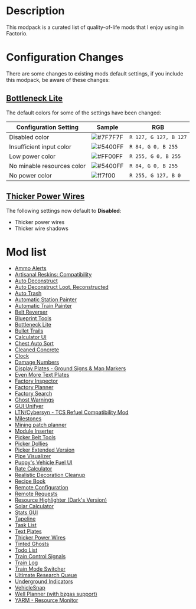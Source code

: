 # Description
This modpack is a curated list of quality-of-life mods that I enjoy using in Factorio.

# Configuration Changes
There are some changes to existing mods default settings, if you include this modpack, be aware of these changes:

## [Bottleneck Lite](https://mods.factorio.com/mod/BottleneckLite)
The default colors for some of the settings have been changed:

| Configuration Setting | Sample | RGB |
| --- | --- | --- |
| Disabled color | ![#7F7F7F](https://placehold.co/12/7f7f7f/png?text=.) | `R 127, G 127, B 127` |
| Insufficient input color | ![#5400FF](https://placehold.co/12/5400ff/png?text=.) | `R 84, G 0, B 255` |
| Low power color | ![#FF00FF](https://placehold.co/12/ff00ff/png?text=.) | `R 255, G 0, B 255` |
| No minable resources color | ![#5400FF](https://placehold.co/12/5400ff/png?text=.) | `R 84, G 0, B 255` |
| No power color | ![ff7f00](https://placehold.co/12/ff7f00/png?text=.) | `R 255, G 127, B 0` |

## [Thicker Power Wires](https://mods.factorio.com/mod/ThickerLines)
The following settings now default to **Disabled**:

* Thicker power wires
* Thicker wire shadows

# Mod list

* [Ammo Alerts](https://mods.factorio.com/mod/Gun_Turret_Alerts)
* [Artisanal Reskins: Compatibility](https://mods.factorio.com/mod/reskins-compatibility)
* [Auto Deconstruct](https://mods.factorio.com/mod/AutoDeconstruct)
* [Auto Deconstruct Loot, Reconstructed](https://mods.factorio.com/mod/auto_deconstruct_loot_reconstructed)
* [Auto Trash](https://mods.factorio.com/mod/AutoTrash)
* [Automatic Station Painter](https://mods.factorio.com/mod/automatic-station-painter)
* [Automatic Train Painter](https://mods.factorio.com/mod/Automatic_Train_Painter)
* [Belt Reverser](https://mods.factorio.com/mod/belt-reverserup)
* [Blueprint Tools](https://mods.factorio.com/mod/BlueprintTools)
* [Bottleneck Lite](https://mods.factorio.com/mod/BottleneckLite)
* [Bullet Trails](https://mods.factorio.com/mod/bullet-trails)
* [Calculator UI](https://mods.factorio.com/mod/calculator-ui)
* [Chest Auto Sort](https://mods.factorio.com/mod/chest-auto-sort)
* [Cleaned Concrete](https://mods.factorio.com/mod/CleanedConcrete)
* [Clock](https://mods.factorio.com/mod/clock)
* [Damage Numbers](https://mods.factorio.com/mod/damage-numbers)
* [Display Plates - Ground Signs & Map Markers](https://mods.factorio.com/mod/DisplayPlates)
* [Even More Text Plates](https://mods.factorio.com/mod/EvenMoreTextPlates)
* [Factory Inspector](https://mods.factorio.com/mod/factory-inspector)
* [Factory Planner](https://mods.factorio.com/mod/factoryplanner)
* [Factory Search](https://mods.factorio.com/mod/FactorySearch)
* [Ghost Warnings](https://mods.factorio.com/mod/GhostWarnings)
* [GUI Unifyer](https://mods.factorio.com/mod/GUI_Unifyer)
* [LTN/Cybersyn - TCS Refuel Compatibility Mod](https://mods.factorio.com/mod/LTN-TCS-Refuel)
* [Milestones](https://mods.factorio.com/mod/Milestones)
* [Mining patch planner](https://mods.factorio.com/mod/mining-patch-planner)
* [Module Inserter](https://mods.factorio.com/mod/ModuleInserter)
* [Picker Belt Tools](https://mods.factorio.com/mod/PickerBeltTools)
* [Picker Dollies](https://mods.factorio.com/mod/PickerDollies)
* [Picker Extended Version](https://mods.factorio.com/mod/PickerExtended)
* [Pipe Visualizer](https://mods.factorio.com/mod/PipeVisualizer)
* [Puppy's Vehicle Fuel UI](https://mods.factorio.com/mod/puppy-vehicle-fuel-ui)
* [Rate Calculator](https://mods.factorio.com/mod/RateCalculator)
* [Realistic Decoration Cleanup](https://mods.factorio.com/mod/RealisticDecorationCleanup)
* [Recipe Book](https://mods.factorio.com/mod/RecipeBook)
* [Remote Configuration](https://mods.factorio.com/mod/RemoteConfiguration)
* [Remote Requests](https://mods.factorio.com/mod/remote-requests)
* [Resource Highlighter (Dark's Version)](https://mods.factorio.com/mod/resourcehighlighter-dark)
* [Solar Calculator](https://mods.factorio.com/mod/solar-calc)
* [Stats GUI](https://mods.factorio.com/mod/StatsGui)
* [Tapeline](https://mods.factorio.com/mod/Tapeline)
* [Task List](https://mods.factorio.com/mod/TaskList)
* [Text Plates](https://mods.factorio.com/mod/textplates)
* [Thicker Power Wires](https://mods.factorio.com/mod/ThickerLines)
* [Tinted Ghosts](https://mods.factorio.com/mod/TintedGhosts)
* [Todo List](https://mods.factorio.com/mod/Todo-List)
* [Train Control Signals](https://mods.factorio.com/mod/Train_Control_Signals)
* [Train Log](https://mods.factorio.com/mod/train-log)
* [Train Mode Switcher](https://mods.factorio.com/mod/TrainModeSwitcher)
* [Ultimate Research Queue](https://mods.factorio.com/mod/UltimateResearchQueue)
* [Underground Indicators](https://mods.factorio.com/mod/UndergroundIndicators)
* [VehicleSnap](https://mods.factorio.com/mod/VehicleSnap)
* [Well Planner (with bzgas support)](https://mods.factorio.com/mod/WellPlanner_bzgas_fixed)
* [YARM - Resource Monitor](https://mods.factorio.com/mod/YARM)
